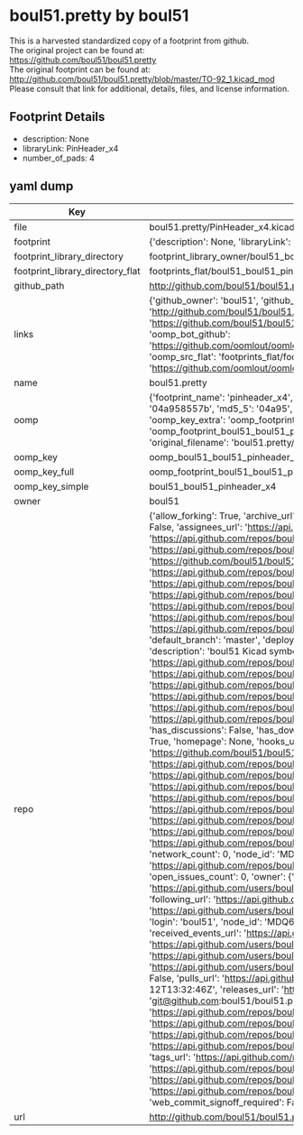 # boul51.pretty by boul51  
This is a harvested standardized copy of a footprint from github.  
The original project can be found at:  
https://github.com/boul51/boul51.pretty  
The original footprint can be found at:
http://github.com/boul51/boul51.pretty/blob/master/TO-92_1.kicad_mod
Please consult that link for additional, details, files, and license information.  
## Footprint Details
* description: None  
* libraryLink: PinHeader_x4  
* number_of_pads: 4  
## yaml dump  
| Key | Value |  
| --- | --- |  
| file | boul51.pretty/PinHeader_x4.kicad_mod |  
| footprint | {'description': None, 'libraryLink': 'PinHeader_x4', 'number_of_pads': 4} |  
| footprint_library_directory | footprint_library_owner/boul51_boul51.pretty |  
| footprint_library_directory_flat | footprints_flat/boul51_boul51_pinheader_x4/working |  
| github_path | http://github.com/boul51/boul51.pretty/blob/master/PinHeader_x4.kicad_mod |  
| links | {'github_owner': 'boul51', 'github_repo_name': 'boul51.pretty', 'github_src': 'http://github.com/boul51/boul51.pretty/blob/master/TO-92_1.kicad_mod', 'github_src_repo': 'https://github.com/boul51/boul51.pretty', 'oomp_bot': 'footprints/boul51_boul51_pinheader_x4/working', 'oomp_bot_github': 'https://github.com/oomlout/oomlout_oomp_footprint_bot/tree/main/footprints/boul51_boul51_pinheader_x4/working', 'oomp_src_flat': 'footprints_flat/footprints_flat/boul51_boul51_pinheader_x4/working', 'oomp_src_flat_github': 'https://github.com/oomlout/oomlout_oomp_footprint_src/tree/main/footprints_flat/boul51_boul51_pinheader_x4/working'} |  
| name | boul51.pretty |  
| oomp | {'footprint_name': 'pinheader_x4', 'library_name': 'boul51', 'md5': '04a958557b94cee8a9336b96d42b6317', 'md5_10': '04a958557b', 'md5_5': '04a95', 'md5_6': '04a958', 'oomp_key': 'oomp_boul51_boul51_pinheader_x4', 'oomp_key_extra': 'oomp_footprint_boul51_boul51_pinheader_x4', 'oomp_key_full': 'oomp_footprint_boul51_boul51_pinheader_x4_04a958', 'oomp_key_simple': 'boul51_boul51_pinheader_x4', 'original_filename': 'boul51.pretty/PinHeader_x4.kicad_mod', 'owner_name': 'boul51'} |  
| oomp_key | oomp_boul51_boul51_pinheader_x4 |  
| oomp_key_full | oomp_footprint_boul51_boul51_pinheader_x4 |  
| oomp_key_simple | boul51_boul51_pinheader_x4 |  
| owner | boul51 |  
| repo | {'allow_forking': True, 'archive_url': 'https://api.github.com/repos/boul51/boul51.pretty/{archive_format}{/ref}', 'archived': False, 'assignees_url': 'https://api.github.com/repos/boul51/boul51.pretty/assignees{/user}', 'blobs_url': 'https://api.github.com/repos/boul51/boul51.pretty/git/blobs{/sha}', 'branches_url': 'https://api.github.com/repos/boul51/boul51.pretty/branches{/branch}', 'clone_url': 'https://github.com/boul51/boul51.pretty.git', 'collaborators_url': 'https://api.github.com/repos/boul51/boul51.pretty/collaborators{/collaborator}', 'comments_url': 'https://api.github.com/repos/boul51/boul51.pretty/comments{/number}', 'commits_url': 'https://api.github.com/repos/boul51/boul51.pretty/commits{/sha}', 'compare_url': 'https://api.github.com/repos/boul51/boul51.pretty/compare/{base}...{head}', 'contents_url': 'https://api.github.com/repos/boul51/boul51.pretty/contents/{+path}', 'contributors_url': 'https://api.github.com/repos/boul51/boul51.pretty/contributors', 'created_at': '2016-12-11T10:40:22Z', 'default_branch': 'master', 'deployments_url': 'https://api.github.com/repos/boul51/boul51.pretty/deployments', 'description': 'boul51 Kicad symbols', 'disabled': False, 'downloads_url': 'https://api.github.com/repos/boul51/boul51.pretty/downloads', 'events_url': 'https://api.github.com/repos/boul51/boul51.pretty/events', 'fork': False, 'forks': 0, 'forks_count': 0, 'forks_url': 'https://api.github.com/repos/boul51/boul51.pretty/forks', 'full_name': 'boul51/boul51.pretty', 'git_commits_url': 'https://api.github.com/repos/boul51/boul51.pretty/git/commits{/sha}', 'git_refs_url': 'https://api.github.com/repos/boul51/boul51.pretty/git/refs{/sha}', 'git_tags_url': 'https://api.github.com/repos/boul51/boul51.pretty/git/tags{/sha}', 'git_url': 'git://github.com/boul51/boul51.pretty.git', 'has_discussions': False, 'has_downloads': True, 'has_issues': True, 'has_pages': False, 'has_projects': True, 'has_wiki': True, 'homepage': None, 'hooks_url': 'https://api.github.com/repos/boul51/boul51.pretty/hooks', 'html_url': 'https://github.com/boul51/boul51.pretty', 'id': 76168033, 'is_template': False, 'issue_comment_url': 'https://api.github.com/repos/boul51/boul51.pretty/issues/comments{/number}', 'issue_events_url': 'https://api.github.com/repos/boul51/boul51.pretty/issues/events{/number}', 'issues_url': 'https://api.github.com/repos/boul51/boul51.pretty/issues{/number}', 'keys_url': 'https://api.github.com/repos/boul51/boul51.pretty/keys{/key_id}', 'labels_url': 'https://api.github.com/repos/boul51/boul51.pretty/labels{/name}', 'language': None, 'languages_url': 'https://api.github.com/repos/boul51/boul51.pretty/languages', 'license': None, 'merges_url': 'https://api.github.com/repos/boul51/boul51.pretty/merges', 'milestones_url': 'https://api.github.com/repos/boul51/boul51.pretty/milestones{/number}', 'mirror_url': None, 'name': 'boul51.pretty', 'network_count': 0, 'node_id': 'MDEwOlJlcG9zaXRvcnk3NjE2ODAzMw==', 'notifications_url': 'https://api.github.com/repos/boul51/boul51.pretty/notifications{?since,all,participating}', 'open_issues': 0, 'open_issues_count': 0, 'owner': {'avatar_url': 'https://avatars.githubusercontent.com/u/1953963?v=4', 'events_url': 'https://api.github.com/users/boul51/events{/privacy}', 'followers_url': 'https://api.github.com/users/boul51/followers', 'following_url': 'https://api.github.com/users/boul51/following{/other_user}', 'gists_url': 'https://api.github.com/users/boul51/gists{/gist_id}', 'gravatar_id': '', 'html_url': 'https://github.com/boul51', 'id': 1953963, 'login': 'boul51', 'node_id': 'MDQ6VXNlcjE5NTM5NjM=', 'organizations_url': 'https://api.github.com/users/boul51/orgs', 'received_events_url': 'https://api.github.com/users/boul51/received_events', 'repos_url': 'https://api.github.com/users/boul51/repos', 'site_admin': False, 'starred_url': 'https://api.github.com/users/boul51/starred{/owner}{/repo}', 'subscriptions_url': 'https://api.github.com/users/boul51/subscriptions', 'type': 'User', 'url': 'https://api.github.com/users/boul51'}, 'private': False, 'pulls_url': 'https://api.github.com/repos/boul51/boul51.pretty/pulls{/number}', 'pushed_at': '2016-12-12T13:32:46Z', 'releases_url': 'https://api.github.com/repos/boul51/boul51.pretty/releases{/id}', 'size': 4, 'ssh_url': 'git@github.com:boul51/boul51.pretty.git', 'stargazers_count': 0, 'stargazers_url': 'https://api.github.com/repos/boul51/boul51.pretty/stargazers', 'statuses_url': 'https://api.github.com/repos/boul51/boul51.pretty/statuses/{sha}', 'subscribers_count': 2, 'subscribers_url': 'https://api.github.com/repos/boul51/boul51.pretty/subscribers', 'subscription_url': 'https://api.github.com/repos/boul51/boul51.pretty/subscription', 'svn_url': 'https://github.com/boul51/boul51.pretty', 'tags_url': 'https://api.github.com/repos/boul51/boul51.pretty/tags', 'teams_url': 'https://api.github.com/repos/boul51/boul51.pretty/teams', 'temp_clone_token': None, 'topics': [], 'trees_url': 'https://api.github.com/repos/boul51/boul51.pretty/git/trees{/sha}', 'updated_at': '2016-12-11T10:40:22Z', 'url': 'https://api.github.com/repos/boul51/boul51.pretty', 'visibility': 'public', 'watchers': 0, 'watchers_count': 0, 'web_commit_signoff_required': False} |  
| url | http://github.com/boul51/boul51.pretty |  

